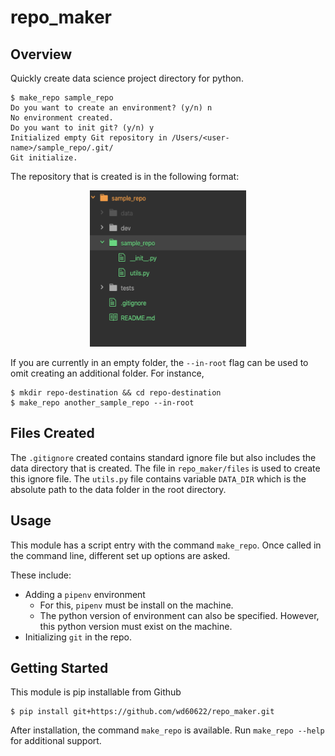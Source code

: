 # repo_maker

## Overview
Quickly create data science project directory for python.

```shell
$ make_repo sample_repo
Do you want to create an environment? (y/n) n
No environment created.
Do you want to init git? (y/n) y
Initialized empty Git repository in /Users/<user-name>/sample_repo/.git/
Git initialize.
```

The repository that is created is in the following format:
<p align="center">
  <img src="images/repo_outcome.png" width="250" height="250"/>
</p>

If you are currently in an empty folder, the `--in-root` flag can be used to omit creating an additional folder. For instance, 

```shell 
$ mkdir repo-destination && cd repo-destination
$ make_repo another_sample_repo --in-root
```

## Files Created

The `.gitignore` created contains standard ignore file but also includes the data directory that is created. The file in `repo_maker/files` is used to create this ignore file.
The `utils.py` file contains variable `DATA_DIR` which is the absolute path to the data folder in the root directory.

## Usage
This module has a script entry with the command `make_repo`. Once called in the command line, different set up options are asked.

These include:
* Adding a `pipenv` environment
    * For this, `pipenv` must be install on the machine.
    * The python version of environment can also be specified. However, this python version must exist on the machine.
* Initializing `git` in the repo.

## Getting Started
This module is pip installable from Github
``` shell
$ pip install git+https://github.com/wd60622/repo_maker.git
```

After installation, the command `make_repo` is available. Run `make_repo --help` for additional support. 

